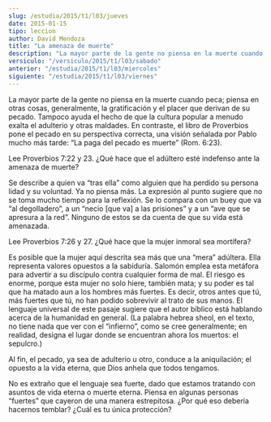 ```yaml
---
slug: /estudia/2015/t1/l03/jueves
date: 2015-01-15
tipo: leccion
author: David Mendoza
title: "La amenaza de muerte"
description: "La mayor parte de la gente no piensa en la muerte cuando peca; piensa en otras  cosas, generalmente, la gratificación y el placer que derivan de su pecado.  Tampoco ayuda el hecho de que la cultura popular a menudo exalta el adulterio y  otras maldades."
versiculo: "/versiculo/2015/t1/l03/sabado"
anterior: "/estudia/2015/t1/l03/miercoles"
siguiente: "/estudia/2015/t1/l03/viernes"
---
```


La mayor parte de la gente no piensa en la muerte cuando peca; piensa en otras cosas, generalmente, la gratificación y el placer que derivan de su pecado. Tampoco ayuda el hecho de que la cultura popular a menudo exalta el adulterio y otras maldades. En contraste, el libro de Proverbios pone el pecado en su perspectiva correcta, una visión señalada por Pablo mucho más tarde: “La paga del pecado es muerte” (Rom. 6:23).

Lee Proverbios 7:22 y 23. ¿Qué hace que el adúltero esté indefenso ante la amenaza de muerte?

Se describe a quien va “tras ella” como alguien que ha perdido su persona lidad y su voluntad. Ya no piensa más. La expresión al punto sugiere que no se toma mucho tiempo para la reflexión. Se lo compara con un buey que va “al degolladero”, a un “necio [que va] a las prisiones” y a un “ave que se apresura a la red”. Ninguno de estos se da cuenta de que su vida está amenazada.

Lee Proverbios 7:26 y 27. ¿Qué hace que la mujer inmoral sea mortífera?

Es posible que la mujer aquí descrita sea más que una “mera” adúltera. Ella representa valores opuestos a la sabiduría. Salomón emplea esta metáfora para advertir a su discípulo contra cualquier forma de mal. El riesgo es enorme, porque esta mujer no solo hiere, también mata; y su poder es tal que ha matado aun a los hombres más fuertes. Es decir, otros antes que tú, más fuertes que tú, no han podido sobrevivir al trato de sus manos. El lenguaje universal de este pasaje sugiere que el autor bíblico está hablando acerca de la humanidad en general. (La palabra hebrea sheol, en el texto, no tiene nada que ver con el “infierno”, como se cree generalmente; en realidad, designa el lugar donde se encuentran ahora los muertos: el sepulcro.)

Al fin, el pecado, ya sea de adulterio u otro, conduce a la aniquilación; el opuesto a la vida eterna, que Dios anhela que todos tengamos.

No es extraño que el lenguaje sea fuerte, dado que estamos tratando con asuntos de vida eterna o muerte eterna. Piensa en algunas personas “fuertes” que cayeron de una manera estrepitosa. ¿Por qué eso debería hacernos temblar? ¿Cuál es tu única protección?
